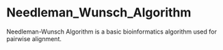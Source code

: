 # Needleman_Wunsch_Algorithm
Needleman-Wunsch Algorithm is a basic bioinformatics algorithm used for pairwise alignment.
